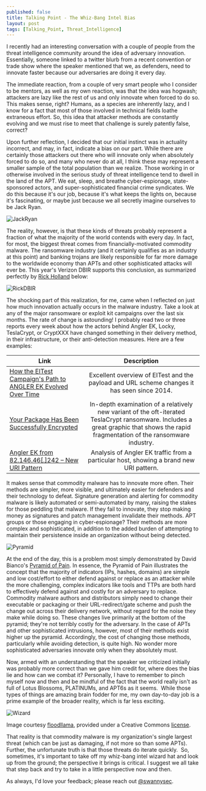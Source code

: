 ```yaml
---
published: false
title: Talking Point - The Whiz-Bang Intel Bias
layout: post
tags: [Talking_Point, Threat_Intelligence]
---
```

I recently had an interesting conversation with a couple of people from the threat intelligence community around the idea of adversary innovation.  Essentially, someone linked to a twitter blurb from a recent convention or trade show where the speaker mentioned that we, as defenders, need to innovate faster because our adversaries are doing it every day.

The immediate reaction, from a couple of very smart people who I consider to be mentors, as well as my own reaction, was that the idea was hogwash; attackers are lazy like the rest of us and only innovate when forced to do so.  This makes sense, right?  Humans, as a species are inherently lazy, and I know for a fact that most of those involved in technical fields loathe extraneous effort.  So, this idea that attacker methods are constantly evolving and we must rise to meet that challenge is surely patently false, correct?

Upon further reflection, I decided that our initial instinct was in actuality incorrect, and may, in fact, indicate a bias on our part.  While there are certainly those attackers out there who will innovate only when absolutely forced to do so, and many who never do at all, I think these may represent a smaller sample of the total population than we realize.  Those working in or otherwise involved in the serious study of threat intelligence tend to dwell in the land of the APT.  We eat, sleep, and breathe cyber-espionage, state-sponsored actors, and super-sophisticated financial crime syndicates.  We do this because it's our job, because it's what keeps the lights on, because it's fascinating, or maybe just because we all secretly imagine ourselves to be Jack Ryan.

![JackRyan](https://swannysec.net/public/jackryan1.jpg)

The reality, however, is that these kinds of threats probably represent a fraction of what the majority of the world contends with every day.  In fact, for most, the biggest threat comes from financially-motivated commodity malware.  The ransomware industry (and it certainly qualifies as an industry at this point) and banking trojans are likely responsible for far more damage to the worldwide economy than APTs and other sophisticated attacks will ever be.  This year's Verizon DBIR supports this conclusion, as summarized perfectly by [Rick Holland]() below:

![RickDBIR](https://swannysec.net/public/rickdbir1.jpg)

The shocking part of this realization, for me, came when I reflected on just how much innovation actually occurs in the malware industry.  Take a look at any of the major ransomware or exploit kit campaigns over the last six months.  The rate of change is astounding!  I probably read two or three reports every week about how the actors behind Angler EK, Locky, TeslaCrypt, or CryptXXX have changed something in their delivery method, in their infrastructure, or their anti-detection measures.  Here are a few examples:

| Link          | Description   |
| ------------- |:-------------:|
| [How the EITest Campaign's Path to ANGLER EK Evolved Over Time](http://researchcenter.paloaltonetworks.com/2016/03/unit42-how-the-eltest-campaigns-path-to-angler-ek-evolved-over-time/)    | Excellent overview of EITest and the payload and URL scheme changes it has seen since 2014.  |
| [Your Package Has Been Successfully Encrypted](https://www.endgame.com/blog/your-package-has-been-successfully-encrypted-teslacrypt-41a-and-malware-attack-chain)      | In-depth examination of a relatively new variant of the oft-iterated TeslaCrypt ransomware.  Includes a great graphic that shows the rapid fragmentation of the ransomware industry.      |
| [Angler EK from 82.146.46[.]242 – New URI Pattern](http://www.broadanalysis.com/2016/03/08/angler-ek-from-82-146-46-242-new-uri-pattern/) | Analysis of Angler EK traffic from a particular host, showing a brand new URI pattern.      |

It makes sense that commodity malware has to innovate more often.  Their methods are simpler, more visible, and ultimately easier for defenders and their technology to defeat.  Signature generation and alerting for commodity malware is likely automated or semi-automated by many, raising the stakes for those peddling that malware.  If they fail to innovate, they stop making money as signatures and patch management invalidate their methods.  APT groups or those engaging in cyber-espionage?  Their methods are more complex and sophisticated, in addition to the added burden of attempting to maintain their persistence inside an organization without being detected.

![Pyramid](https://swannysec.net/public/pyramid1.png)

At the end of the day, this is a problem most simply demonstrated by David Bianco's [Pyramid of Pain](http://detect-respond.blogspot.com/2013/03/the-pyramid-of-pain.html).  In essence, the Pyramid of Pain illustrates the concept that the majority of indicators (IPs, hashes, domains) are simple and low cost/effort to either defend against or replace as an attacker while the more challenging, complex indicators like tools and TTPs are both hard to effectively defend against and costly for an adversary to replace.  Commodity malware authors and distributors simply need to change their executable or packaging or their URL-redirect/gate scheme and push the change out across their delivery network, without regard for the noise they make while doing so.  These changes live primarily at the bottom of the pyramid; they're not terribly costly for the adversary.  In the case of APTs and other sophisticated intrusions, however, most of their methods exist higher up the pyramid.  Accordingly, the cost of changing those methods, particularly while avoiding detection, is quite high.  No wonder more sophisticated adversaries innovate only when they absolutely must.

Now, armed with an understanding that the speaker we criticized initially was probably more correct than we gave him credit for, where does the bias lie and how can we combat it?  Personally, I have to remember to pinch myself now and then and be mindful of the fact that the world really isn't as full of Lotus Blossoms, PLATINUMs, and APT6s as it seems.  While those types of things are amazing brain fodder for me, my own day-to-day job is a prime example of the broader reality, which is far less exciting.

![Wizard](https://swannysec.net/public/wizard1.jpg)

Image courtesy [floodllama](https://www.flickr.com/photos/38446022@N00/), provided under a Creative Commons [license](https://creativecommons.org/licenses/by-nc-nd/2.0/).

That reality is that commodity malware is my organization's single largest threat (which can be just as damaging, if not more so than some APTs).  Further, the unfortunate truth is that those threats do iterate quickly.  So, sometimes, it's important to take off my whiz-bang intel wizard hat and look up from the ground; the perspective it brings is critical.  I suggest we all take that step back and try to take in a little perspective now and then.  

As always, I'd love your feedback; please reach out [@swannysec](https://twitter.com/swannysec).
